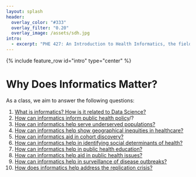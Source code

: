 ```yaml
---
layout: splash
header:
  overlay_color: "#333"
  overlay_filter: "0.20"
  overlay_image: /assets/sdh.jpg
intro:
  - excerpt: "PHE 427: An Introduction to Health Informatics, the field devoted to the optimal use of data, information, and knowledge to advance individual health, health care, public health, and health-related research."
---
```


{% include feature_row id="intro" type="center" %}

# Why Does Informatics Matter?

As a class, we aim to answer the following questions: 

1. [What is informatics? How is it related to Data Science?](articles/01-what-is-informatics/)
2. [How can informatics inform public health policy](articles/02-informatics_public_health_policy/)/?
3. [How can informatics help serve underserved populations?](articles/03-informatics_underserved_populations/)
4. [How can informatics help show geographical inequities in healthcare?](articles/04-informatics_geographical_iniquities/)
5. [How can informatics aid in cohort discovery?](articles/05-informatics_cohort_discovery/)
6. [How can informatics help in identifying social determinants of health?](06-informatics_social_determinants_health/)
7. [How can informatics help in public health education?](articles/07-informatics_public_health_education/)
8. [How can informatics help aid in public health issues?](articles/08-informatics_public_health_issues/)
9. [How can informatics help in surveillance of disease outbreaks?](09-informatics_disease_outbreaks/)
10. [How does informatics help address the replication crisis?](articles/10-replication-crisis/)
